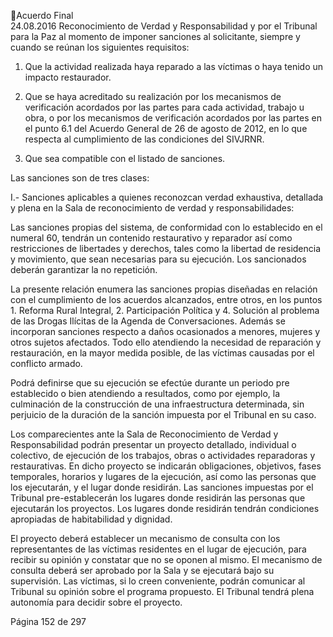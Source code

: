 Acuerdo Final  
24.08.2016 
Reconocimiento  de  Verdad  y  Responsabilidad  y  por  el  Tribunal  para  la  Paz  al  momento  de  imponer 
sanciones al solicitante, siempre y cuando se reúnan los siguientes requisitos:  
 
1. Que la actividad realizada haya reparado a las víctimas o haya tenido un impacto restaurador. 
 
2. Que se haya acreditado su realización por los mecanismos de verificación acordados por las partes 
para cada actividad, trabajo u obra, o por los mecanismos de verificación acordados por las partes 
en el punto 6.1 del Acuerdo General de 26 de agosto de 2012, en lo que respecta al cumplimiento 
de las condiciones del SIVJRNR. 
 
3. Que sea compatible con el listado de sanciones.  
 
Las sanciones son de tres clases: 
 
I.- Sanciones aplicables a quienes reconozcan verdad exhaustiva, detallada y plena en la Sala de 
reconocimiento de verdad y responsabilidades: 
 
Las  sanciones  propias  del  sistema,  de  conformidad  con  lo  establecido  en  el  numeral  60,  tendrán  un 
contenido restaurativo y reparador así como restricciones de libertades y derechos, tales como la libertad 
de residencia y movimiento, que sean necesarias para su ejecución. Los sancionados deberán garantizar 
la no repetición. 
 
La  presente  relación  enumera  las  sanciones  propias  diseñadas  en  relación  con  el  cumplimiento  de  los 
acuerdos alcanzados, entre otros, en los puntos 1. Reforma Rural Integral, 2. Participación Política y 4. 
Solución  al  problema  de  las  Drogas  Ilícitas  de  la  Agenda  de  Conversaciones.  Además  se  incorporan 
sanciones  respecto  a  daños  ocasionados  a  menores,  mujeres  y  otros  sujetos  afectados.  Todo  ello 
atendiendo  la  necesidad  de  reparación  y  restauración,  en  la  mayor  medida  posible,  de  las  víctimas 
causadas por el conflicto armado. 
 
Podrá  definirse  que  su  ejecución  se  efectúe  durante  un  periodo  pre  establecido  o  bien  atendiendo  a 
resultados, como por ejemplo, la culminación de la construcción de una infraestructura determinada, sin 
perjuicio de la duración de la sanción impuesta por el Tribunal en su caso.  
 
Los comparecientes ante la Sala de Reconocimiento de Verdad y Responsabilidad podrán presentar un 
proyecto detallado, individual o colectivo, de ejecución de los trabajos, obras o actividades reparadoras y 
restaurativas. En dicho proyecto se indicarán obligaciones, objetivos, fases temporales, horarios y lugares 
de  la  ejecución,  así  como  las  personas  que  los  ejecutarán,  y  el  lugar  donde  residirán.  Las  sanciones 
impuestas por el Tribunal pre-establecerán los lugares donde residirán las personas que ejecutarán los 
proyectos. Los lugares donde residirán tendrán condiciones apropiadas de habitabilidad y dignidad.   
 
El proyecto deberá establecer un mecanismo de consulta con los representantes de las víctimas residentes 
en el lugar de ejecución, para recibir su opinión y constatar que no se oponen al mismo. El mecanismo de 
consulta  deberá  ser  aprobado  por  la  Sala  y  se  ejecutará  bajo  su  supervisión.    Las  víctimas,  si  lo  creen 
conveniente, podrán comunicar al Tribunal su opinión sobre el programa propuesto. El Tribunal tendrá 
plena autonomía para decidir sobre el proyecto.   
 
Página 152 de 297 
 

